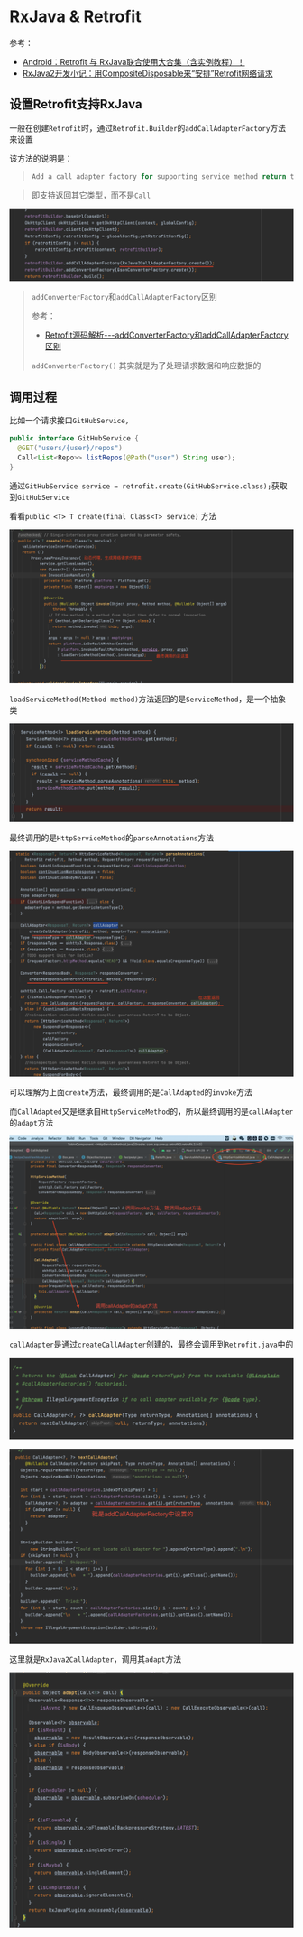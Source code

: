 # RxJava & Retrofit

参考：

+ [Android：Retrofit 与 RxJava联合使用大合集（含实例教程）！](https://blog.csdn.net/carson_ho/article/details/79125101)
+ [RxJava2开发小记：用CompositeDisposable来“安排”Retrofit网络请求](https://blog.csdn.net/ysy950803/article/details/84930656)



## 设置Retrofit支持RxJava

一般在创建`Retrofit`时，通过`Retrofit.Builder`的`addCallAdapterFactory`方法来设置

该方法的说明是：

> ```java
> Add a call adapter factory for supporting service method return types other than {@link* Call}.
> ```

> 即支持返回其它类型，而不是`Call`

![014](https://github.com/winfredzen/Android-Basic/blob/master/网络/images/014.png)

> `addConverterFactory`和`addCallAdapterFactory`区别
>
> 参考：
>
> + [Retrofit源码解析---addConverterFactory和addCallAdapterFactory区别](https://blog.csdn.net/new_abc/article/details/53021387)
>
> `addConverterFactory()` 其实就是为了处理请求数据和响应数据的



## 调用过程

比如一个请求接口`GitHubService`，

```java
public interface GitHubService {
  @GET("users/{user}/repos")
  Call<List<Repo>> listRepos(@Path("user") String user);
}
```

通过`GitHubService service = retrofit.create(GitHubService.class);`获取到`GitHubService`

看看`public <T> T create(final Class<T> service)` 方法

![015](https://github.com/winfredzen/Android-Basic/blob/master/网络/images/015.png)

`loadServiceMethod(Method method)`方法返回的是`ServiceMethod`，是一个抽象类

![016](https://github.com/winfredzen/Android-Basic/blob/master/网络/images/016.png)

最终调用的是`HttpServiceMethod`的`parseAnnotations`方法

![017](https://github.com/winfredzen/Android-Basic/blob/master/网络/images/017.png)

可以理解为上面`create`方法，最终调用的是`CallAdapted`的`invoke`方法

而`CallAdapted`又是继承自`HttpServiceMethod`的，所以最终调用的是`callAdapter`的`adapt`方法

![020](https://github.com/winfredzen/Android-Basic/blob/master/网络/images/020.png)

`callAdapter`是通过`createCallAdapter`创建的，最终会调用到`Retrofit.java`中的

![018](https://github.com/winfredzen/Android-Basic/blob/master/网络/images/018.png)

![019](https://github.com/winfredzen/Android-Basic/blob/master/网络/images/019.png)

这里就是`RxJava2CallAdapter`，调用其`adapt`方法

![021](https://github.com/winfredzen/Android-Basic/blob/master/网络/images/021.png)



























